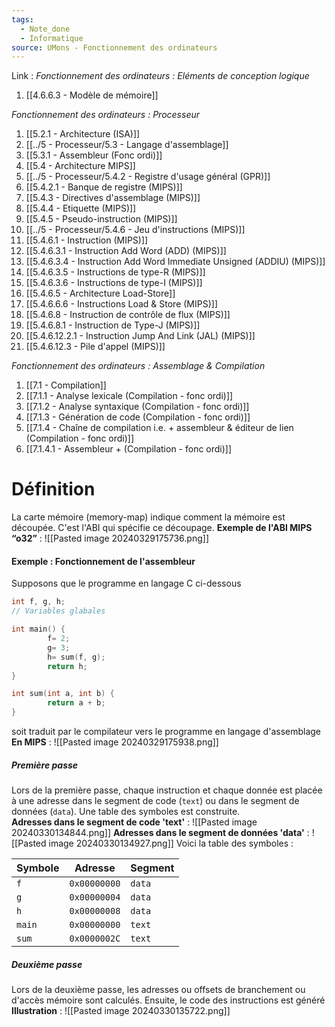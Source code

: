 ```yaml
---
tags:
  - Note_done
  - Informatique
source: UMons - Fonctionnement des ordinateurs
---
```


Link :
_Fonctionnement des ordinateurs : Eléments de conception logique_
1. [[4.6.6.3 - Modèle de mémoire]]

_Fonctionnement des ordinateurs : Processeur_
1. [[5.2.1 - Architecture (ISA)]]
2. [[../5 - Processeur/5.3 - Langage d'assemblage]]
3. [[5.3.1 - Assembleur (Fonc ordi)]]
4. [[5.4 - Architecture MIPS]]
5. [[../5 - Processeur/5.4.2 - Registre d'usage général (GPR)]]
6. [[5.4.2.1 - Banque de registre (MIPS)]]
7. [[5.4.3 - Directives d'assemblage (MIPS)]]
8. [[5.4.4 - Etiquette (MIPS)]]
9. [[5.4.5 - Pseudo-instruction (MIPS)]]
10. [[../5 - Processeur/5.4.6 - Jeu d'instructions (MIPS)]]
11. [[5.4.6.1 - Instruction (MIPS)]]
12. [[5.4.6.3.1 - Instruction Add Word (ADD) (MIPS)]]
13. [[5.4.6.3.4 - Instruction Add Word Immediate Unsigned (ADDIU) (MIPS)]]
14. [[5.4.6.3.5 - Instructions de type-R (MIPS)]]
15. [[5.4.6.3.6 - Instructions de type-I (MIPS)]]
16. [[5.4.6.5 - Architecture Load-Store]]
17. [[5.4.6.6.6 - Instructions Load & Store (MIPS)]]
18. [[5.4.6.8 - Instruction de contrôle de flux (MIPS)]]
19. [[5.4.6.8.1 - Instruction de Type-J (MIPS)]]
20. [[5.4.6.12.2.1 - Instruction Jump And Link (JAL) (MIPS)]]
21. [[5.4.6.12.3 - Pile d'appel (MIPS)]]

_Fonctionnement des ordinateurs : Assemblage & Compilation_
1. [[7.1 - Compilation]]
2. [[7.1.1 - Analyse lexicale (Compilation - fonc ordi)]]
3. [[7.1.2 - Analyse syntaxique (Compilation - fonc ordi)]]
4. [[7.1.3 - Génération de code (Compilation - fonc ordi)]]
5. [[7.1.4 - Chaîne de compilation i.e. + assembleur & éditeur de lien (Compilation - fonc ordi)]]
6. [[7.1.4.1 - Assembleur + (Compilation - fonc ordi)]]

# Définition
La carte mémoire (memory-map) indique comment la mémoire est découpée. C'est l'ABI qui spécifie ce découpage. 
**Exemple de l'ABI MIPS “o32”**  : ![[Pasted image 20240329175736.png]]
#### Exemple : Fonctionnement de l'assembleur
Supposons que le programme en langage C ci-dessous 
```c
int f, g, h; 
// Variables glabales

int main() { 
		f= 2; 
		g= 3; 
		h= sum(f, g); 
		return h; 
} 

int sum(int a, int b) { 
		return a + b; 
}
```

soit traduit par le compilateur vers le programme en langage d'assemblage
**En MIPS** : ![[Pasted image 20240329175938.png]]
##### Première passe
Lors de la première passe, chaque instruction et chaque donnée est placée à une adresse dans le segment de code (`text`) ou dans le segment de données (`data`). Une table des symboles est construite.
\
**Adresses dans le segment de code 'text'** : ![[Pasted image 20240330134844.png]]
**Adresses dans le segment de données 'data'** : ![[Pasted image 20240330134927.png]]
Voici la table des symboles :

| Symbole | Adresse      | Segment |
| ------- | ------------ | ------- |
| `f`     | `0x00000000` | `data`  |
| `g`     | `0x00000004` | `data`  |
| `h`     | `0x00000008` | `data`  |
| `main`  | `0x00000000` | `text`  |
| `sum`   | `0x0000002C` | `text`  |
##### Deuxième passe
Lors de la deuxième passe, les adresses ou offsets de branchement ou d'accès mémoire sont calculés. Ensuite, le code des instructions est généré
**Illustration** : ![[Pasted image 20240330135722.png]]
